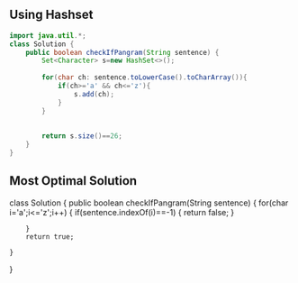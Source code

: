 ## Using Hashset
```java
import java.util.*;
class Solution {
    public boolean checkIfPangram(String sentence) {
        Set<Character> s=new HashSet<>();
        
        for(char ch: sentence.toLowerCase().toCharArray()){
            if(ch>='a' && ch<='z'){
                s.add(ch);
            }
        }
    
        
        return s.size()==26;
    }
}
```
## Most Optimal Solution 
class Solution {
    public boolean checkIfPangram(String sentence) {
        for(char i='a';i<='z';i++)
        {
            if(sentence.indexOf(i)==-1)
            {
                return false;
            }

        }
        return true;
        
    }
}
